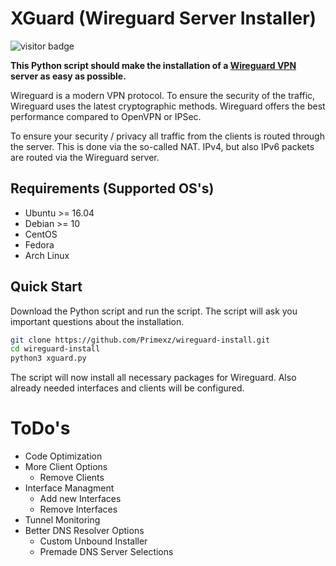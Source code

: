 # XGuard (Wireguard Server Installer)
![visitor badge](https://visitor-badge.glitch.me/badge?page_id=Primexz.wireguard-installer)

**This Python script should make the installation of a [Wireguard VPN](https://www.wireguard.com/) server as easy as possible.**

Wireguard is a modern VPN protocol.
To ensure the security of the traffic, Wireguard uses the latest cryptographic methods.
Wireguard offers the best performance compared to OpenVPN or IPSec.

To ensure your security / privacy all traffic from the clients is routed through the server. This is done via the so-called NAT. IPv4, but also IPv6 packets are routed via the Wireguard server.


## Requirements (Supported OS's)
- Ubuntu >= 16.04
- Debian >= 10
- CentOS
- Fedora
- Arch Linux

## Quick Start
Download the Python script and run the script.
The script will ask you important questions about the installation.
```bash
git clone https://github.com/Primexz/wireguard-install.git
cd wireguard-install
python3 xguard.py
```
The script will now install all necessary packages for Wireguard. Also already needed interfaces and clients will be configured.

# ToDo's
- Code Optimization
- More Client Options
  - Remove Clients
- Interface Managment
  - Add new Interfaces
  - Remove Interfaces
- Tunnel Monitoring
- Better DNS Resolver Options
  - Custom Unbound Installer
  - Premade DNS Server Selections
 


